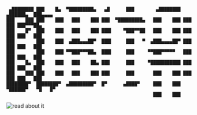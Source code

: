 ```
 ▄████████ ███    █▄  ▀█████████▄   ▄█      ███        ▄████████  ▄██████▄  ███▄▄▄▄   
███    ███ ███    ███   ███    ███ ███  ▀█████████▄   ███    ███ ███    ███ ███▀▀▀██▄ 
███    █▀  ███    ███   ███    ███ ███▌    ▀███▀▀██   ███    ███ ███    ███ ███   ███ 
███        ███    ███  ▄███▄▄▄██▀  ███▌     ███   ▀  ▄███▄▄▄▄██▀ ███    ███ ███   ███ 
███        ███    ███ ▀▀███▀▀▀██▄  ███▌     ███     ▀▀███▀▀▀▀▀   ███    ███ ███   ███ 
███    █▄  ███    ███   ███    ██▄ ███      ███     ▀███████████ ███    ███ ███   ███ 
███    ███ ███    ███   ███    ███ ███      ███       ███    ███ ███    ███ ███   ███ 
████████▀  ████████▀  ▄█████████▀  █▀      ▄████▀     ███    ███  ▀██████▀   ▀█   █▀  
                                                      ███    ███                     
 ```
![read about it](https://fest004.github.io/Cubitron/)
                                                     
                                                     
                                                     
                                                     
                                                     
